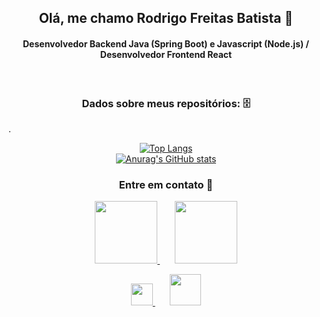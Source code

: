 <h2 align=center> Olá, me chamo Rodrigo Freitas Batista 🤘</h2>

<h4 align=center> Desenvolvedor Backend Java (Spring Boot) e Javascript (Node.js) / Desenvolvedor Frontend React </h4>
  
<br>
<h3 align=center>Dados sobre meus repositórios: 🗄️</h3>

.<p align=center>
  [![Top Langs](https://github-readme-stats.vercel.app/api/top-langs/?username=rfreitasbatista&layout=compact&theme=dracula)](https://github.com/anuraghazra/github-readme-stats)
  <br>
  [![Anurag's GitHub stats](https://github-readme-stats.vercel.app/api?username=rfreitasbatista&hide=stars&theme=dracula)](https://github.com/anuraghazra/github-readme-stats)
</p>

<h3 align=center>Entre em contato 🙂</h3>

<p align="center">
    <a href="https://www.linkedin.com/in/rfreitasbatista/" alt="Linkedin" target="_blank">
       <img width=100 src="https://download.logo.wine/logo/LinkedIn/LinkedIn-Logo.wine.png">
    </a>
  &nbsp;&nbsp;&nbsp;&nbsp;&nbsp;
     <a href="https://gitcorp.prod.cloud.ihf/rfbpawr" alt="Gitlab" target="_blank">
       <img width=100 src="https://download.logo.wine/logo/GitLab/GitLab-Logo.wine.png">
    </a>
 </p>
 <p align="center">
    <a href="https://www.instagram.com/rfreitasbatista/" alt="Instagram" target="_blank">
       <img width=35 src="https://upload.wikimedia.org/wikipedia/commons/thumb/e/e7/Instagram_logo_2016.svg/1200px-Instagram_logo_2016.svg.png">
    </a>
 &nbsp;&nbsp;&nbsp;&nbsp;&nbsp;
    <a href="mailto:rfreitasbatista@gmail.com" alt="Mail me" target="_blank">
       <img width=50 src="https://pngimg.com/uploads/mailbox/mailbox_PNG76.png">
    </a>
   
  </p>

